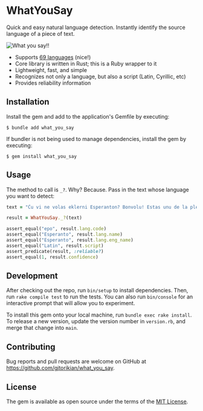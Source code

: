 # WhatYouSay

Quick and easy natural language detection. Instantly identify the source language of a piece of text.

![What you say!!](https://user-images.githubusercontent.com/64050/224237944-ceb2570c-d544-474a-8c91-41433efdee43.png)

- Supports [69 languages](https://github.com/greyblake/whatlang-rs/blob/master/SUPPORTED_LANGUAGES.md) (nice!)
- Core library is written in Rust; this is a Ruby wrapper to it
- Lightweight, fast, and simple
- Recognizes not only a language, but also a script (Latin, Cyrillic, etc)
- Provides reliability information

## Installation

Install the gem and add to the application's Gemfile by executing:

    $ bundle add what_you_say

If bundler is not being used to manage dependencies, install the gem by executing:

    $ gem install what_you_say

## Usage

The method to call is `_?`. Why? Because. Pass in the text whose language you want to detect:

```ruby
text = "Ĉu vi ne volas eklerni Esperanton? Bonvolu! Estas unu de la plej bonaj aferoj!"

result = WhatYouSay._?(text)

assert_equal("epo", result.lang.code)
assert_equal("Esperanto", result.lang.name)
assert_equal("Esperanto", result.lang.eng_name)
assert_equal("Latin", result.script)
assert_predicate(result, :reliable?)
assert_equal(1, result.confidence)
```

## Development

After checking out the repo, run `bin/setup` to install dependencies. Then, run `rake compile test` to run the tests. You can also run `bin/console` for an interactive prompt that will allow you to experiment.

To install this gem onto your local machine, run `bundle exec rake install`. To release a new version, update the version number in `version.rb`, and merge that change into `main`.

## Contributing

Bug reports and pull requests are welcome on GitHub at https://github.com/gjtorikian/what_you_say.

## License

The gem is available as open source under the terms of the [MIT License](https://opensource.org/licenses/MIT).
